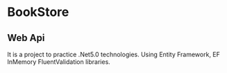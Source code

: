 # BookStore
## Web Api

It is a project to practice .Net5.0 technologies. Using Entity Framework, EF InMemory
FluentValidation libraries.

